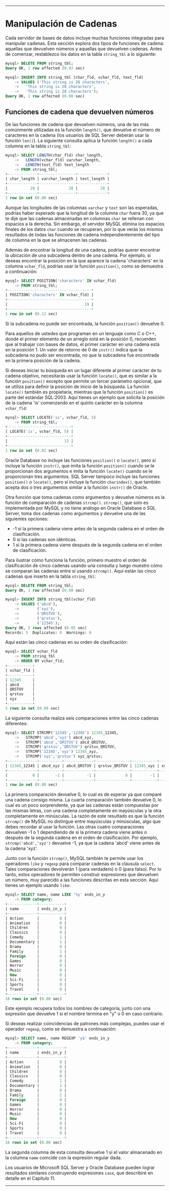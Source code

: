 
---

# Manipulación de Cadenas

Cada servidor de bases de datos incluye muchas funciones integradas para manipular cadenas. Esta sección explora dos tipos de funciones de cadena: aquellas que devuelven números y aquellas que devuelven cadenas. Antes de comenzar, restablezco los datos en la tabla `string_tbl` a lo siguiente:

```sql
mysql> DELETE FROM string_tbl;
Query OK, 1 row affected (0.02 sec)

mysql> INSERT INTO string_tbl (char_fld, vchar_fld, text_fld)
    -> VALUES ('This string is 28 characters',
    ->   'This string is 28 characters',
    ->   'This string is 28 characters');
Query OK, 1 row affected (0.00 sec)
```

## Funciones de cadena que devuelven números

De las funciones de cadena que devuelven números, una de las más comúnmente utilizadas es la función `length()`, que devuelve el número de caracteres en la cadena (los usuarios de SQL Server deberán usar la función `len()`). La siguiente consulta aplica la función `length()` a cada columna en la tabla `string_tbl`:

```sql
mysql> SELECT LENGTH(char_fld) char_length,
    ->   LENGTH(vchar_fld) varchar_length,
    ->   LENGTH(text_fld) text_length
    -> FROM string_tbl;
+-------------+----------------+-------------+
| char_length | varchar_length | text_length |
+-------------+----------------+-------------+
|          28 |             28 |          28 |
+-------------+----------------+-------------+
1 row in set (0.00 sec)
```

Aunque las longitudes de las columnas `varchar` y `text` son las esperadas, podrías haber esperado que la longitud de la columna `char` fuera 30, ya que te dije que las cadenas almacenadas en columnas `char` se rellenan con espacios a la derecha. Sin embargo, el servidor MySQL elimina los espacios finales de los datos `char` cuando se recuperan, por lo que verás los mismos resultados de todas las funciones de cadena independientemente del tipo de columna en la que se almacenen las cadenas.

Además de encontrar la longitud de una cadena, podrías querer encontrar la ubicación de una subcadena dentro de una cadena. Por ejemplo, si deseas encontrar la posición en la que aparece la cadena 'characters' en la columna `vchar_fld`, podrías usar la función `position()`, como se demuestra a continuación:

```sql
mysql> SELECT POSITION('characters' IN vchar_fld)
    -> FROM string_tbl;
+-------------------------------------+
| POSITION('characters' IN vchar_fld) |
+-------------------------------------+
|                                  19 |
+-------------------------------------+
1 row in set (0.12 sec)
```

Si la subcadena no puede ser encontrada, la función `position()` devuelve 0.

Para aquellos de ustedes que programan en un lenguaje como C o C++, donde el primer elemento de un arreglo está en la posición 0, recuerden que al trabajar con bases de datos, el primer carácter en una cadena está en la posición 1. Un valor de retorno de 0 de `instr()` indica que la subcadena no pudo ser encontrada, no que la subcadena fue encontrada en la primera posición de la cadena.

Si deseas iniciar tu búsqueda en un lugar diferente al primer carácter de tu cadena objetivo, necesitarás usar la función `locate()`, que es similar a la función `position()` excepto que permite un tercer parámetro opcional, que se utiliza para definir la posición de inicio de la búsqueda. La función `locate()` también es propietaria, mientras que la función `position()` es parte del estándar SQL:2003. Aquí tienes un ejemplo que solicita la posición de la cadena 'is' comenzando en el quinto carácter en la columna `vchar_fld`:

```sql
mysql> SELECT LOCATE('is', vchar_fld, 5)
    -> FROM string_tbl;
+----------------------------+
| LOCATE('is', vchar_fld, 5) |
+----------------------------+
|                         13 |
+----------------------------+
1 row in set (0.02 sec)
```

Oracle Database no incluye las funciones `position()` o `locate()`, pero sí incluye la función `instr()`, que imita la función `position()` cuando se le proporcionan dos argumentos e imita la función `locate()` cuando se le proporcionan tres argumentos. SQL Server tampoco incluye las funciones `position()` o `locate()`, pero sí incluye la función `charindex()`, que también acepta dos o tres argumentos similar a la función `instr()` de Oracle.

Otra función que toma cadenas como argumentos y devuelve números es la función de comparación de cadenas `strcmp()`. `strcmp()`, que solo es implementada por MySQL y no tiene análogo en Oracle Database o SQL Server, toma dos cadenas como argumentos y devuelve una de las siguientes opciones:
- -1 si la primera cadena viene antes de la segunda cadena en el orden de clasificación.
- 0 si las cadenas son idénticas.
- 1 si la primera cadena viene después de la segunda cadena en el orden de clasificación.

Para ilustrar cómo funciona la función, primero muestro el orden de clasificación de cinco cadenas usando una consulta y luego muestro cómo se comparan las cadenas entre sí usando `strcmp()`. Aquí están las cinco cadenas que inserto en la tabla `string_tbl`:

```sql
mysql> DELETE FROM string_tbl;
Query OK, 1 row affected (0.00 sec)

mysql> INSERT INTO string_tbl(vchar_fld)
    -> VALUES ('abcd'),
    ->        ('xyz'),
    ->        ('QRSTUV'),
    ->        ('qrstuv'),
    ->        ('12345');
Query OK, 5 rows affected (0.05 sec)
Records: 5  Duplicates: 0  Warnings: 0
```

Aquí están las cinco cadenas en su orden de clasificación:

```sql
mysql> SELECT vchar_fld
    -> FROM string_tbl
    -> ORDER BY vchar_fld;
+-----------+
| vchar_fld |
+-----------+
| 12345     |
| abcd      |
| QRSTUV    |
| qrstuv    |
| xyz       |
+-----------+
5 rows in set (0.00 sec)
```

La siguiente consulta realiza seis comparaciones entre las cinco cadenas diferentes:

```sql
mysql> SELECT STRCMP('12345','12345') 12345_12345,
    ->   STRCMP('abcd','xyz') abcd_xyz,
    ->   STRCMP('abcd','QRSTUV') abcd_QRSTUV,
    ->   STRCMP('qrstuv','QRSTUV') qrstuv_QRSTUV,
    ->   STRCMP('12345','xyz') 12345_xyz,
    ->   STRCMP('xyz','qrstuv') xyz_qrstuv;
+-------------+----------+-------------+---------------+-----------+------------+
| 12345_12345 | abcd_xyz | abcd_QRSTUV | qrstuv_QRSTUV | 12345_xyz | xyz_qrstuv |
+-------------+----------+-------------+---------------+-----------+------------+
|           0 |       -1 |          -1 |             0 |        -1 |          1 |
+-------------+----------+-------------+---------------+-----------+------------+
1 row in set (0.00 sec)
```

La primera comparación devuelve 0, lo cual es de esperar ya que comparé una cadena consigo misma. La cuarta comparación también devuelve 0, lo cual es un poco sorprendente, ya que las cadenas están compuestas por las mismas letras, con una cadena completamente en mayúsculas y la otra completamente en minúsculas. La razón de este resultado es que la función `strcmp()` de MySQL no distingue entre mayúsculas y minúsculas, algo que debes recordar al usar la función. Las otras cuatro comparaciones devuelven -1 o 1 dependiendo de si la primera cadena viene antes o después de la segunda cadena en el orden de clasificación. Por ejemplo, `strcmp('abcd','xyz')` devuelve -1, ya que la cadena 'abcd' viene antes de la cadena 'xyz'.

Junto con la función `strcmp()`, MySQL también te permite usar los operadores `like` y `regexp` para comparar cadenas en la cláusula `select`. Tales comparaciones devolverán 1 (para verdadero) o 0 (para falso). Por lo tanto, estos operadores te permiten construir expresiones que devuelven un número, muy parecido a las funciones descritas en esta sección. Aquí tienes un ejemplo usando `like`:

```sql
mysql> SELECT name, name LIKE '%y' ends_in_y
    -> FROM category;
+-------------+-----------+
| name        | ends_in_y |
+-------------+-----------+
| Action      |         0 |
| Animation   |         0 |
| Children    |         0 |
| Classics    |         0 |
| Comedy      |         1 |
| Documentary |         1 |
| Drama       |         0 |
| Family      |         1 |
| Foreign     |         0 |
| Games       |         0 |
| Horror      |         0 |
| Music       |         0 |
| New         |         0 |
| Sci-Fi      |         0 |
| Sports      |         0 |
| Travel      |         0 |
+-------------+-----------+
16 rows in set (0.00 sec)
```

Este ejemplo recupera todos los nombres de categoría, junto con una expresión que devuelve 1 si el nombre termina en "y" o 0 en caso contrario.

Si deseas realizar coincidencias de patrones más complejas, puedes usar el operador `regexp`, como se demuestra a continuación:

```sql
mysql> SELECT name, name REGEXP 'y$' ends_in_y
    -> FROM category;
+-------------+-----------+
| name        | ends_in_y |
+-------------+-----------+
| Action      |         0 |
| Animation   |         0 |
| Children    |         0 |
| Classics    |         0 |
| Comedy      |         1 |
| Documentary |         1 |
| Drama       |         0 |
| Family      |         1 |
| Foreign     |         0 |
| Games       |         0 |
| Horror      |         0 |
| Music       |         0 |
| New         |         0 |
| Sci-Fi      |         0 |
| Sports      |         0 |
| Travel      |         0 |
+-------------+-----------+
16 rows in set (0.00 sec)
```

La segunda columna de esta consulta devuelve 1 si el valor almacenado en la columna `name` coincide con la expresión regular dada.

Los usuarios de Microsoft SQL Server y Oracle Database pueden lograr resultados similares construyendo expresiones `case`, que describiré en detalle en el Capítulo 11.

---

